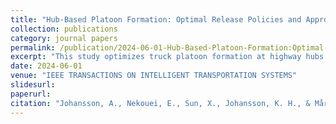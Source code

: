 ```yaml
---
title: "Hub-Based Platoon Formation: Optimal Release Policies and Approximate Solutions"
collection: publications
category: journal papers
permalink: /publication/2024-06-01-Hub-Based-Platoon-Formation:Optimal-Release-Policies-and-Approximate-Solutions
excerpt: "This study optimizes truck platoon formation at highway hubs under decentralized, distributed, and centralized policies by developing dynamic programming-driven release thresholds and receding horizon solutions, revealing that decentralized strategies—despite yielding ~3.5% and 8% lower rewards than distributed and centralized approaches—achieve near-optimal performance without inter-hub coordination, validated via simulations on Swedish highway hubs."
date: 2024-06-01
venue: "IEEE TRANSACTIONS ON INTELLIGENT TRANSPORTATION SYSTEMS"
slidesurl: 
paperurl: 
citation: "Johansson, A., Nekouei, E., Sun, X., Johansson, K. H., & Mårtensson, J. (2023). Hub-based platoon formation: Optimal release policies and approximate solutions. IEEE Transactions on Intelligent Transportation Systems, 25(6), 5755-5766."
---
```

